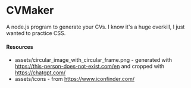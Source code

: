 # CVMaker
A node.js program to generate your CVs. I know it's a huge overkill, I just wanted to practice CSS.

#### Resources

- assets/circular_image_with_circular_frame.png - generated with https://this-person-does-not-exist.com/en and cropped with https://chatgpt.com/
- assets/icons - from https://www.iconfinder.com/